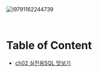 ![l9791162244739](https://user-images.githubusercontent.com/80089860/156729367-91a9c20f-456e-44b0-907c-1d21ba5aeb37.jpg)

<br>

# Table of Content

- [ch02 실전용SQL 맛보기](https://github.com/Jinuk93/TIL/blob/master/Java/Hon_Gong_Java/docs/ch02_%EB%B3%80%EC%88%98%EC%99%80%ED%83%80%EC%9E%85.md)
